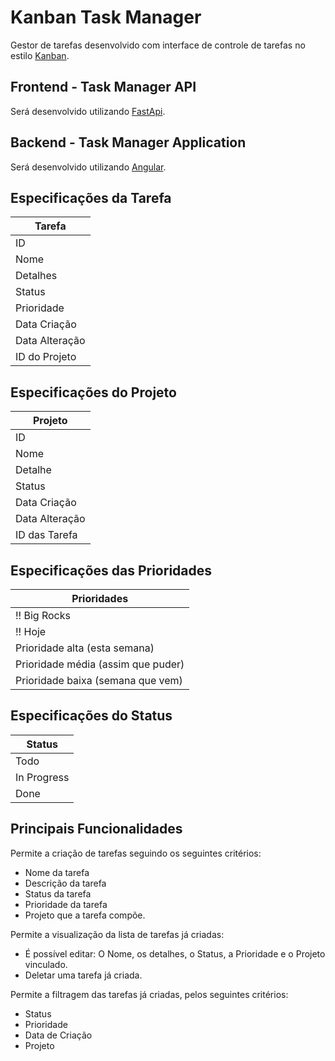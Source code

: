 # Kanban Task Manager

Gestor de tarefas desenvolvido com interface de controle de tarefas no estilo [Kanban](https://pt.wikipedia.org/wiki/Kanban).

## Frontend - Task Manager API

Será desenvolvido utilizando [FastApi](https://fastapi.tiangolo.com).

## Backend - Task Manager Application

Será desenvolvido utilizando [Angular](https://angular.io).

## Especificações da Tarefa

| Tarefa |
|--- |
| ID |
| Nome |
| Detalhes |
| Status |
| Prioridade |
| Data Criação |
| Data Alteração |
| ID do Projeto |

## Especificações do Projeto

 Projeto |
|--- |
| ID
| Nome |
| Detalhe |
| Status |
| Data Criação |
| Data Alteração|
| ID das Tarefa |

## Especificações das Prioridades

| Prioridades |
|--- |
| !! Big Rocks |
| !! Hoje |
| Prioridade alta (esta semana) |
| Prioridade média (assim que puder) |
| Prioridade baixa (semana que vem) |

## Especificações do Status

| Status |
|--- |
| Todo |
| In Progress |
| Done |

## Principais Funcionalidades

Permite a criação de tarefas seguindo os seguintes critérios:

- Nome da tarefa
- Descrição da tarefa
- Status da tarefa
- Prioridade da tarefa
- Projeto que a tarefa compõe.

Permite a visualização da lista de tarefas já criadas:

- É possível editar: O Nome, os detalhes, o Status, a Prioridade e o Projeto vinculado.
- Deletar uma tarefa já criada.

Permite a filtragem das tarefas já criadas, pelos seguintes critérios:

- Status
- Prioridade
- Data de Criação
- Projeto
